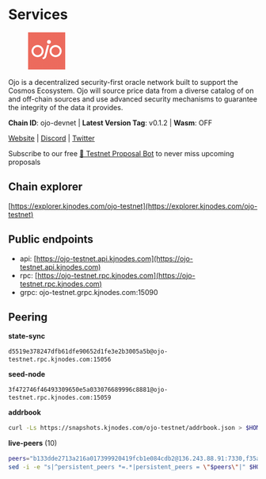 # Services

<figure><img src="https://raw.githubusercontent.com/kj89/cosmos-images/main/logos/ojo.png" alt=""><figcaption></figcaption></figure>

Ojo is a decentralized security-first oracle network built  to support the Cosmos Ecosystem. Ojo will source price data  from a diverse catalog of on and off-chain sources and use  advanced security mechanisms to guarantee the integrity of the data it provides.

**Chain ID**: ojo-devnet | **Latest Version Tag**: v0.1.2 | **Wasm**: OFF

[Website](https://ojo.network) | [Discord](https://discord.gg/fd8Yrex8nC) | [Twitter](https://twitter.com/ojo_network)



Subscribe to our free [🤖 Testnet Proposal Bot](https://t.me/kjnodes_testnet_proposal_bot) to never miss upcoming proposals


## Chain explorer
[https://explorer.kjnodes.com/ojo-testnet](https://explorer.kjnodes.com/ojo-testnet)

## Public endpoints

* api: [https://ojo-testnet.api.kjnodes.com](https://ojo-testnet.api.kjnodes.com)
* rpc: [https://ojo-testnet.rpc.kjnodes.com](https://ojo-testnet.rpc.kjnodes.com)
* grpc: ojo-testnet.grpc.kjnodes.com:15090

## Peering

**state-sync**

```text
d5519e378247dfb61dfe90652d1fe3e2b3005a5b@ojo-testnet.rpc.kjnodes.com:15056
```

**seed-node**

```text
3f472746f46493309650e5a033076689996c8881@ojo-testnet.rpc.kjnodes.com:15059
```

**addrbook**
```bash
curl -Ls https://snapshots.kjnodes.com/ojo-testnet/addrbook.json > $HOME/.ojo/config/addrbook.json
```

**live-peers** (10)
```bash
peers="b133dde2713a216a017399920419fcb1e084cdb2@136.243.88.91:7330,f35a6ea4693d24d3727a8e866acab2a9faa2ddbc@91.223.3.144:26256,8036aed2d37890ddf245e7288b4fc724a301d728@65.109.117.23:50656,fee808fc235e2f345caaaee1d65f818d710f6433@213.137.237.201:26656,41d974f9a97209a401546a61ea2638a0f8071d79@178.18.252.10:26656,d5519e378247dfb61dfe90652d1fe3e2b3005a5b@65.109.68.190:15056,7d59fd87e149226d58d28846a17711ec8b89888c@65.109.122.105:60956,8617d456081aab4798ea323193b07b9b434b5e49@146.190.132.147:15056,a3b980ccdcf7146fc4a412fb10ad170682263832@62.171.162.229:50656,bd90b71f1f982ebb18857da8cb777883d6ca687e@185.209.223.68:26656"
sed -i -e "s|^persistent_peers *=.*|persistent_peers = \"$peers\"|" $HOME/.ojo/config/config.toml
```

